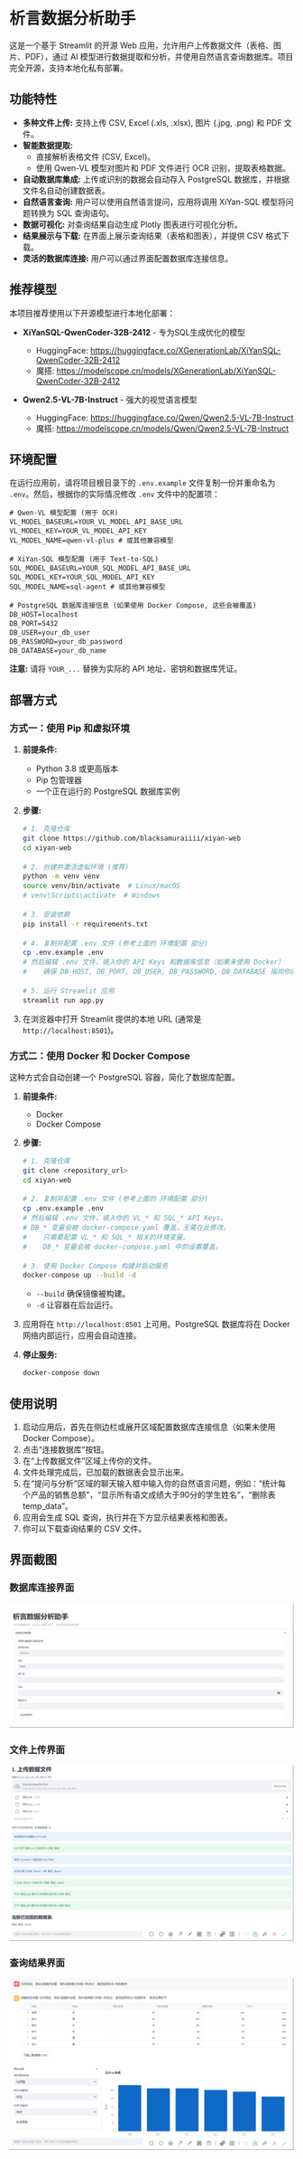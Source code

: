 # 析言数据分析助手

这是一个基于 Streamlit 的开源 Web 应用，允许用户上传数据文件（表格、图片、PDF），通过 AI 模型进行数据提取和分析，并使用自然语言查询数据库。项目完全开源，支持本地化私有部署。

## 功能特性

*   **多种文件上传:** 支持上传 CSV, Excel (.xls, .xlsx), 图片 (.jpg, .png) 和 PDF 文件。
*   **智能数据提取:** 
    *   直接解析表格文件 (CSV, Excel)。
    *   使用 Qwen-VL 模型对图片和 PDF 文件进行 OCR 识别，提取表格数据。
*   **自动数据库集成:** 上传或识别的数据会自动存入 PostgreSQL 数据库，并根据文件名自动创建数据表。
*   **自然语言查询:** 用户可以使用自然语言提问，应用将调用 XiYan-SQL 模型将问题转换为 SQL 查询语句。
*   **数据可视化:** 对查询结果自动生成 Plotly 图表进行可视化分析。
*   **结果展示与下载:** 在界面上展示查询结果（表格和图表），并提供 CSV 格式下载。
*   **灵活的数据库连接:** 用户可以通过界面配置数据库连接信息。

## 推荐模型

本项目推荐使用以下开源模型进行本地化部署：

* **XiYanSQL-QwenCoder-32B-2412** - 专为SQL生成优化的模型
  * HuggingFace: https://huggingface.co/XGenerationLab/XiYanSQL-QwenCoder-32B-2412
  * 魔搭: https://modelscope.cn/models/XGenerationLab/XiYanSQL-QwenCoder-32B-2412

* **Qwen2.5-VL-7B-Instruct** - 强大的视觉语言模型
  * HuggingFace: https://huggingface.co/Qwen/Qwen2.5-VL-7B-Instruct
  * 魔搭: https://modelscope.cn/models/Qwen/Qwen2.5-VL-7B-Instruct

## 环境配置

在运行应用前，请将项目根目录下的 `.env.example` 文件复制一份并重命名为 `.env`。然后，根据你的实际情况修改 `.env` 文件中的配置项：

```env
# Qwen-VL 模型配置 (用于 OCR)
VL_MODEL_BASEURL=YOUR_VL_MODEL_API_BASE_URL
VL_MODEL_KEY=YOUR_VL_MODEL_API_KEY
VL_MODEL_NAME=qwen-vl-plus # 或其他兼容模型

# XiYan-SQL 模型配置 (用于 Text-to-SQL)
SQL_MODEL_BASEURL=YOUR_SQL_MODEL_API_BASE_URL
SQL_MODEL_KEY=YOUR_SQL_MODEL_API_KEY
SQL_MODEL_NAME=sql-agent # 或其他兼容模型

# PostgreSQL 数据库连接信息 (如果使用 Docker Compose, 这些会被覆盖)
DB_HOST=localhost
DB_PORT=5432
DB_USER=your_db_user
DB_PASSWORD=your_db_password
DB_DATABASE=your_db_name
```

**注意:** 请将 `YOUR_...` 替换为实际的 API 地址、密钥和数据库凭证。

## 部署方式

### 方式一：使用 Pip 和虚拟环境

1.  **前提条件:**
    *   Python 3.8 或更高版本
    *   Pip 包管理器
    *   一个正在运行的 PostgreSQL 数据库实例

2.  **步骤:**
    ```bash
    # 1. 克隆仓库
    git clone https://github.com/blacksamuraiiii/xiyan-web
    cd xiyan-web

    # 2. 创建并激活虚拟环境 (推荐)
    python -m venv venv
    source venv/bin/activate  # Linux/macOS
    # venv\Scripts\activate  # Windows

    # 3. 安装依赖
    pip install -r requirements.txt

    # 4. 复制并配置 .env 文件 (参考上面的 环境配置 部分)
    cp .env.example .env
    # 然后编辑 .env 文件，填入你的 API Keys 和数据库信息（如果未使用 Docker）
    #    确保 DB_HOST, DB_PORT, DB_USER, DB_PASSWORD, DB_DATABASE 指向你的 PostgreSQL 实例

    # 5. 运行 Streamlit 应用
    streamlit run app.py
    ```

3.  在浏览器中打开 Streamlit 提供的本地 URL (通常是 `http://localhost:8501`)。

### 方式二：使用 Docker 和 Docker Compose

这种方式会自动创建一个 PostgreSQL 容器，简化了数据库配置。

1.  **前提条件:**
    *   Docker
    *   Docker Compose

2.  **步骤:**
    ```bash
    # 1. 克隆仓库
    git clone <repository_url>
    cd xiyan-web

    # 2. 复制并配置 .env 文件 (参考上面的 环境配置 部分)
    cp .env.example .env
    # 然后编辑 .env 文件，填入你的 VL_* 和 SQL_* API Keys。
    # DB_* 变量会被 docker-compose.yaml 覆盖，无需在此修改。
    #    只需要配置 VL_* 和 SQL_* 相关的环境变量。
    #    DB_* 变量会被 docker-compose.yaml 中的设置覆盖。

    # 3. 使用 Docker Compose 构建并启动服务
    docker-compose up --build -d
    ```
    *   `--build` 确保镜像被构建。
    *   `-d` 让容器在后台运行。

4.  应用将在 `http://localhost:8501` 上可用。PostgreSQL 数据库将在 Docker 网络内部运行，应用会自动连接。

5.  **停止服务:**
    ```bash
    docker-compose down
    ```

## 使用说明

1.  启动应用后，首先在侧边栏或展开区域配置数据库连接信息（如果未使用 Docker Compose）。
2.  点击“连接数据库”按钮。
3.  在“上传数据文件”区域上传你的文件。
4.  文件处理完成后，已加载的数据表会显示出来。
5.  在“提问与分析”区域的聊天输入框中输入你的自然语言问题，例如：“统计每个产品的销售总额”，“显示所有语文成绩大于90分的学生姓名”，“删除表 temp_data”。
6.  应用会生成 SQL 查询，执行并在下方显示结果表格和图表。
7.  你可以下载查询结果的 CSV 文件。


## 界面截图

### 数据库连接界面
![数据库连接界面](./screenshots/0.数据库连接.png)

### 文件上传界面
![文件上传界面](./screenshots/1.上传文件数据.png)

### 查询结果界面
![查询结果界面](./screenshots/2.查询结果返回.png)